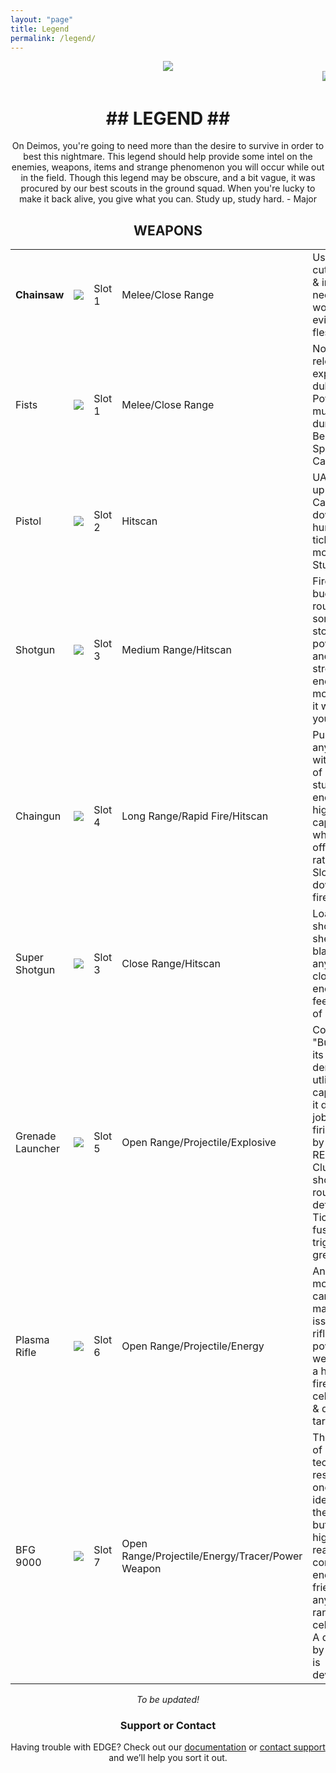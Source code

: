 ```yaml
---
layout: "page"
title: Legend
permalink: /legend/
---
```


<center><img src="https://imgur.com/aIOJGKP.png"></center>  
<quote><marquee><img src="https://user-images.githubusercontent.com/33589559/200206357-6b91cb6b-85c5-4a5c-b802-9a73a6d4e275.jpg">
<img src="https://user-images.githubusercontent.com/33589559/200206365-79474dbe-3cfa-4c6f-b718-5566598aa89f.jpg">
<img src="https://user-images.githubusercontent.com/33589559/200206376-e6603597-efd7-474d-8212-fab2179cc26e.jpg">
<img src="https://user-images.githubusercontent.com/33589559/200206391-77b4e562-afba-445b-8101-cb1745bc3f45.jpg">
<img src="https://user-images.githubusercontent.com/33589559/200206400-75eeed40-90cd-4f88-85b0-308b2b75c703.jpg">
<img src="https://user-images.githubusercontent.com/33589559/200206406-7cf0e6b8-41fc-4b72-93c7-591c66b6db96.jpg">
<img src="https://user-images.githubusercontent.com/33589559/200206419-ae55cb43-9a69-4080-8e02-1a3f32a34314.jpg">
<img src="https://user-images.githubusercontent.com/33589559/200206434-290fae3a-38b7-4ccc-9ae9-33416f20e94f.jpg">
<img src="https://user-images.githubusercontent.com/33589559/200206478-fa912bee-293c-4719-a305-3d29dd87b7f6.jpg"></marquee></quote>
<center>
<h1>## LEGEND ##</h1>

<p>On Deimos, you're going to need more than the desire to survive in order to best this nightmare. This legend should help provide some intel on
the enemies, weapons, items and strange phenomenon you will occur while out in the field. Though this legend may be obscure, and a bit vague, it was
procured by our best scouts in the ground squad. When you're lucky to make it back alive, you give what you can. Study up, study hard.  - Major</p>

## WEAPONS ##
<em>
<table>
  <tr>
    <td><b>Chainsaw</b></td>
    <td><img src="https://github.com/chutzcraft/3DGE64/assets/33589559/224e26a1-78f4-4876-b741-dd5013320426"></td>
    <td>Slot 1</td>
    <td>Melee/Close Range</td>
    <td>Used for cutting metal & industrial needs, it also works well at eviscerating flesh.</td>
  </tr>
  <tr>
    <td>Fists</td>
    <td><img src="https://github.com/chutzcraft/3DGE64/assets/33589559/0224237b-cdcc-4ecd-b4cb-13a409a0ca6d">
</td>
    <td>Slot 1</td>
    <td>Melee/Close Range</td>
    <td>No time to reload, or explain. Just duke it out. Power is multiplied during the Berserk Sphere's Carnage.</td>
  </tr>
  <tr>
    <td>Pistol</td>
    <td><img src="https://github.com/chutzcraft/3DGE64/assets/33589559/07871b19-141b-4426-b0a5-2b9c6b514838">
</td>
    <td>Slot 2</td>
    <td>Hitscan</td>
    <td>UAC back-up side arm. Can put down a human but tickles the monsters. Stun, & RUN.</td>
  </tr>
  <tr>
    <td>Shotgun</td>
    <td><img src="https://github.com/chutzcraft/3DGE64/assets/33589559/72762a96-1f9c-4726-a5be-db1ab5cdf484">
</td>
    <td>Slot 3</td>
    <td>Medium Range/Hitscan</td>
    <td>Fires buckshot rounds. Has some stopping power to it, and while stronger enemies eat more blasts, it wont let you down.</td>
  </tr>
  <tr>
    <td>Chaingun</td>
    <td><img src="https://github.com/chutzcraft/3DGE64/assets/33589559/beb75709-5876-4e2f-a1ff-1d6e017cbed2"></td>
    <td>Slot 4</td>
    <td>Long Range/Rapid Fire/Hitscan</td>
    <td>Pummels anything within its line of sight. Can stun most enemies, has higher round capacity which is offset by its rate of fire. Slowly winds down after fire.</td>
  </tr>
    <tr>
    <td>Super Shotgun</td>
    <td><img src="https://github.com/chutzcraft/3DGE64/assets/33589559/62d64dea-be3f-49dd-9d03-72b15768f2f8"></td>
    <td>Slot 3</td>
    <td>Close Range/Hitscan</td>
    <td>Loads two shotgun shells, and blasts anything close enough to feel the bite of its bark.</td>
  </tr>
    <tr>
    <td>Grenade Launcher</td>
    <td><img src="https://github.com/chutzcraft/3DGE64/assets/33589559/1b7b5077-85fc-4b15-8432-5f4a03d2bb9c"></td>
    <td>Slot 5</td>
    <td>Open Range/Projectile/Explosive</td>
    <td>Codenamed "Buster" for its defensive, demolition & utlity capabilities, it does the job. 
      Has two firing modes by using the RELOAD key: Cluster for short-range rounds, & the default Ticker for fuse-triggered grenades.</td>
  </tr>
    <tr>
    <td>Plasma Rifle</td>
    <td><img src="https://github.com/chutzcraft/3DGE64/assets/33589559/63c34f33-6a1c-4c65-b5dd-bd41e65a0a5e"></td>
    <td>Slot 6</td>
    <td>Open Range/Projectile/Energy</td>
    <td>Anyone moving UAC cargo had a mandatory issue of this rifle. A powerful weapon with a high rate of fire, it uses cells to burn & destroy targets. </td>
  </tr>
    <tr>
    <td>BFG 9000</td>
    <td><img src="https://github.com/chutzcraft/3DGE64/assets/33589559/424ea07d-5a3f-4fa4-b9ed-34eb5c5b27fe"></td>
    <td>Slot 7</td>
    <td>Open Range/Projectile/Energy/Tracer/Power Weapon</td>
    <td>The pinnacle of UAC technological research. No one has any idea how they made it, but it shoots highly reactive concentrated energy that fries anything in range
    on a cellular level. A direct blast by this thing is devastating.</td>
  </tr>
</table>
To be updated!
</em>


### Support or Contact ###

Having trouble with EDGE? Check out our [documentation](https://github.com/edge-classic/EDGE-classic/wiki) or [contact support](https://github.com/contact) and we’ll help you sort it out.
